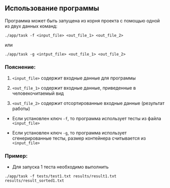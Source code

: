 ## Использование программы
Программа может быть запущена из корня проекта с помощью одной из двух данных команд:
```
./app/task -f <input_file> <out_file_1> <out_file_2>
```
или
```
./app/task -g <intput_file> <out_file_1> <out_file_2>
```

### Пояснение:

1. `<input_file>` содержит входные данные для программы

2. `<out_file_1>` содержит входные данные, приведенные в человекочитаемый вид

3. `<out_file_2>` содержит отсортированные входные данные (результат работы)

* Если установлен ключ `-f`, то программа использует тесты из файла `<input_file>`

* Если установлен ключ `-g`, то программа использует сгенерированные тесты, размер контейнера считывается из `<input_file>`

### Пример:

* Для запуска 1 теста необходимо выполнить
```
./app/task -f tests/test1.txt results/result1.txt results/result_sorted1.txt
```